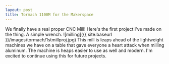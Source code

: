 ```yaml
---
layout: post
title: Tormach 1100M for the Makerspace
---
```


We finally have a real proper CNC Mill! Here's the first project I've made on the thing. A simple wrench.
![milling]({{ site.baseurl }}/images/tormach/1stmillproj.jpg)
This mill is leaps ahead of the lightweight machines we have on a table that gave everyone a heart attack when milling aluminum.
The machine is heaps easier to use as well and modern. I'm excited to continue using this for future projects.
